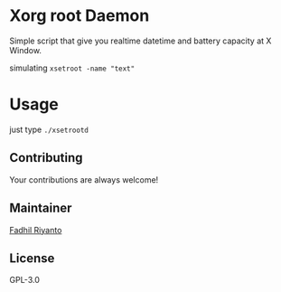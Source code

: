 # Xorg root Daemon


Simple script that give you realtime datetime and battery capacity at X Window.

simulating `xsetroot -name "text"`

# Usage

just type `./xsetrootd`


## Contributing
Your contributions are always welcome! 

## Maintainer
[Fadhil Riyanto](https://github.com/fadhil-riyanto)

## License
GPL-3.0

